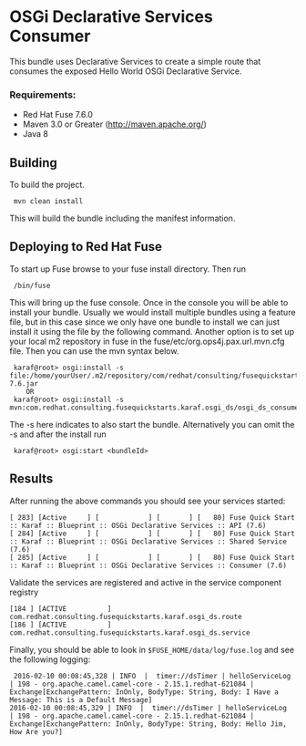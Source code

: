 OSGi Declarative Services Consumer
====================================
This bundle uses Declarative Services to create a simple route that consumes the exposed Hello World OSGi Declarative Service.

### Requirements:
 * Red Hat Fuse 7.6.0
 * Maven 3.0 or Greater (http://maven.apache.org/)
 * Java 8

Building
-----------------------
To build the project.

     mvn clean install

This will build the bundle including the manifest information.

Deploying to Red Hat Fuse
-----------------------

To start up Fuse browse to your fuse install directory. Then run

     /bin/fuse

This will bring up the fuse console. Once in the console you will be able to install your bundle. Usually we would install multiple bundles using a feature file, but in this case since we only have one bundle to install we can just install it using the file by the following command. Another option is to set up your local m2 repository in fuse in the fuse/etc/org.ops4j.pax.url.mvn.cfg file. Then you can use the mvn syntax below.

     karaf@root> osgi:install -s file:/home/yourUser/.m2/repository/com/redhat/consulting/fusequickstarts/karaf/osgi_ds/osgi_ds_consumer/7.6/osgi_ds_consumer-7.6.jar
        OR
     karaf@root> osgi:install -s mvn:com.redhat.consulting.fusequickstarts.karaf.osgi_ds/osgi_ds_consumer/7.6

 The -s here indicates to also start the bundle.  Alternatively you can omit the -s and after the install run

     karaf@root> osgi:start <bundleId>

Results
-----------------------
After running the above commands you should see your services started:

    [ 283] [Active     ] [            ] [       ] [   80] Fuse Quick Start :: Karaf :: Blueprint :: OSGi Declarative Services :: API (7.6)
    [ 284] [Active     ] [            ] [       ] [   80] Fuse Quick Start :: Karaf :: Blueprint :: OSGi Declarative Services :: Shared Service (7.6)
    [ 285] [Active     ] [            ] [       ] [   80] Fuse Quick Start :: Karaf :: Blueprint :: OSGi Declarative Services :: Consumer (7.6)


Validate the services are registered and active in the service component registry

    [184 ] [ACTIVE          ] com.redhat.consulting.fusequickstarts.karaf.osgi_ds.route
    [186 ] [ACTIVE          ] com.redhat.consulting.fusequickstarts.karaf.osgi_ds.service


Finally, you should be able to look in `$FUSE_HOME/data/log/fuse.log` and see the following logging:

     2016-02-10 00:08:45,328 | INFO  |  timer://dsTimer | helloServiceLog                  | 198 - org.apache.camel.camel-core - 2.15.1.redhat-621084 | Exchange[ExchangePattern: InOnly, BodyType: String, Body: I Have a Message: This is a Default Message]
    2016-02-10 00:08:45,329 | INFO  |  timer://dsTimer | helloServiceLog                  | 198 - org.apache.camel.camel-core - 2.15.1.redhat-621084 | Exchange[ExchangePattern: InOnly, BodyType: String, Body: Hello Jim, How Are you?]
